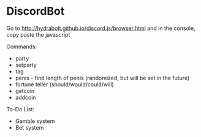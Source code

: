 # DiscordBot
Go to http://hydrabolt.github.io/discord.js/browser.html and in the console, copy paste the javascript

Commands:
- party
- setparty
- tag
- penis - find length of penis (randomized, but will be set in the future)
- fortune teller (should/would/could/will)
- getcoin <person>
- addcoin <person> <ammount>

To-Do List:
- Gamble system
- Bet system


